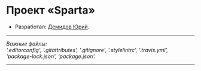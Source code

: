 # Проект «Sparta»

* Разработал: [Демидов Юрий](https://vk.com/id37064821).

---

_Важные файлы:_<br>
_'.editorconfig', '.gitattributes', '.gitignore', '.stylelintrc', '.travis.yml', 'package-lock.json', 'package.json'._

---
